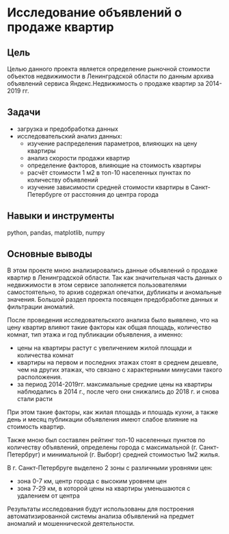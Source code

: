 # Исследование объявлений о продаже квартир
## Цель
Целью данного проекта является определение рыночной стоимости объектов недвижимости в Ленинградской области по данным архива объявлений сервиса Яндекс.Недвижимость о продаже квартир за 2014-2019 гг.
## Задачи
* загрузка и предобработка данных
* исследовательский анализ данных:
  * изучение распределения параметров, влияющих на цену квартиры 
  * анализ скорости продажи квартир
  * определение факторов, влияющие на стоимость квартиры
  * расчёт стоимости 1 м2 в топ-10 населенных пунктах по количеству объявлений
  * изучение зависимости средней стоимости квартиры в Санкт-Петербурге от расстояния до центра города 
## Навыки и инструменты
python, pandas, matplotlib, numpy
## Основные выводы
В этом проекте мною анализировались данные объявлений о продаже квартир в Ленинградской области. Так как значительная часть данных о недвижимости в этом сервисе заполняется пользователями самостоятельно, то архив содержал опечатки, дубликаты и аномальные значения. Большой раздел проекта посвящен предобработке данных и фильтрации аномалий.

После проведения исследовательского анализа было выявлено, что на цену квартир влияют такие факторы как общая площадь, количество комнат, тип этажа и год публикации объявления, а именно:

* цены на квартиры растут с увеличением жилой площади и количества комнат
* квартиры на первом  и последних этажах стоят в среднем дешевле, чем на других этажах, что связано с характерными минусами такого расположения.
* за период 2014-2019гг. максимальные средние цены на квартиры наблюдались в 2014 г., после чего они снижались до 2018 г. и снова стали расти
  
При этом такие факторы, как жилая площадь и плошадь кухни, а также день и месяц публикации объявления имеют слабое влияние на стоимость квартир.

Также мною был составлен рейтинг топ-10 населенных пунктов по количеству объявлений, определены города с максимальной (г. Санкт-Петербруг) и минимальной (г. Выборг) средней стоимостью 1м2 жилья.

В г. Санкт-Петербруге выделено 2 зоны с различными уровнями цен:
* зона 0-7 км, центр города с высоким уровнем цен
* зона 7-29 км, в которой цены на квартиры уменьшаются с удалением от центра

Результаты исследования будут использованы для построения автоматизированной системы анализа объявлений на предмет аномалий и мошеннической деятельности.
